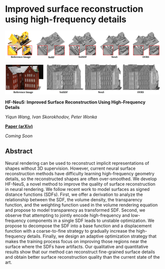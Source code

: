 # Improved surface reconstruction using high-frequency details 

<p align="center">
  <img src="imgs/fig.png" alt="demo">
</p>

<p align="center">
  <img src="imgs/fig2.png" alt="demo">
</p>

**HF-NeuS: Improved Surface Reconstruction Using High-Frequency Details** 

*Yiqun Wang, Ivan Skorokhodov, Peter Wonka*

**[Paper (arXiv)](https://arxiv.org/abs/2206.07850)**

*Coming Soon*

## Abstract
Neural rendering can be used to reconstruct implicit representations of shapes without 3D supervision. However, current neural surface reconstruction methods have difficulty learning high-frequency geometry details, so the reconstructed shapes are often over-smoothed. We develop HF-NeuS, a novel method to improve the quality of surface reconstruction in neural rendering. We follow recent work to model surfaces as signed distance functions (SDFs). First, we offer a derivation to analyze the relationship between the SDF, the volume density, the transparency function, and the weighting function used in the volume rendering equation and propose to model transparency as transformed SDF. Second, we observe that attempting to jointly encode high-frequency and low-frequency components in a single SDF leads to unstable optimization. We propose to decompose the SDF into a base function and a displacement function with a coarse-to-fine strategy to gradually increase the high-frequency details. Finally, we design an adaptive optimization strategy that makes the training process focus on improving those regions near the surface where the SDFs have artifacts. Our qualitative and quantitative results show that our method can reconstruct fine-grained surface details and obtain better surface reconstruction quality than the current state of the art.

